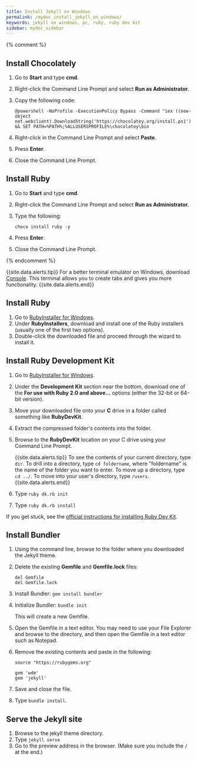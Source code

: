 ```yaml
---
title: Install Jekyll on Windows
permalink: /mydoc_install_jekyll_on_windows/
keywords: jekyll on windows, pc, ruby, ruby dev kit
sidebar: mydoc_sidebar
---
```


{% comment %} 

## Install Chocolately

1. Go to **Start** and type **cmd**.
2. Right-click the Command Line Prompt and select **Run as Administrator.**
3. Copy the following code: 

   ```
   @powershell -NoProfile -ExecutionPolicy Bypass -Command "iex ((new-object net.webclient).DownloadString('https://chocolatey.org/install.ps1'))" && SET PATH=%PATH%;%ALLUSERSPROFILE%\chocolatey\bin
   ```
4. Right-click in the Command Line Prompt and select **Paste**.
5. Press **Enter**.
6. Close the Command Line Prompt.

## Install Ruby

1. Go to **Start** and type **cmd**.
2. Right-click the Command Line Prompt and select **Run as Administrator.**
3. Type the following:
   
   ```
   choco install ruby -y
   ```
3. Press **Enter**.
4. Close the Command Line Prompt. 

{% endcomment %}

{{site.data.alerts.tip}} For a better terminal emulator on Windows, download <a href="https://sourceforge.net/projects/console/">Console</a>. This terminal allows you to create tabs and gives you more functionality. {{site.data.alerts.end}}

## Install Ruby

1. Go to [RubyInstaller for Windows](http://rubyinstaller.org/downloads/). 
2. Under **RubyInstallers**, download and install one of the Ruby installers (usually one of the first two options).
3. Double-click the downloaded file and proceed through the wizard to install it.

## Install Ruby Development Kit

1. Go to [RubyInstaller for Windows](http://rubyinstaller.org/downloads/). 
2. Under the **Development Kit** section near the bottom, download one of the **For use with Ruby 2.0 and above...** options (either the 32-bit or 64-bit version).
3. Move your downloaded file onto your **C** drive in a folder called something like **RubyDevKit**.
4. Extract the compressed folder's contents into the folder.
5. Browse to the **RubyDevKit** location on your C drive using your Command Line Prompt.
   
   {{site.data.alerts.tip}} To see the contents of your current directory, type <code>dir</code>. To drill into a directory, type <code>cd foldername</code>, where "foldername" is the name of the folder you want to enter. To move up a directory, type <code>cd ../</code>. To move into your user's directory, type <code>/users</code>.{{site.data.alerts.end}}
   
6. Type `ruby dk.rb init`
7. Type `ruby dk.rb install`

If you get stuck, see the [official instructions for installing Ruby Dev Kit](https://github.com/oneclick/rubyinstaller/wiki/Development-Kit).

## Install Bundler

1. Using the command line, browse to the folder where you downloaded the Jekyll theme.
2. Delete the existing **Gemfile** and **Gemfile.lock** files:
   
   ```
   del Gemfile
   del Gemfile.lock
   ```
   
1. Install Bundler: `gem install bundler`
3. Initialize Bundler: `bundle init`
   
   This will create a new Gemfile.
   
4. Open the Gemfile in a text editor. You may need to use your File Explorer and browse to the directory, and then open the Gemfile in a text editor such as Notepad.
   
5. Remove the existing contents and paste in the following: 
   
   ```
   source "https://rubygems.org"
   
   gem 'wdm'
   gem 'jekyll'
   ```
   
6. Save and close the file.
7. Type `bundle install`.

## Serve the Jekyll site

1. Browse to the jekyll theme directory.
2. Type `jekyll serve`
3. Go to the preview address in the browser. (Make sure you include the `/` at the end.)
